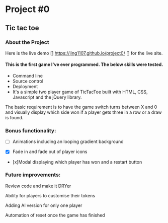 # Project #0
## Tic tac toe

### About the Project
Here is the live demo []
https://jing1107.github.io/project0/ []
for the live site.



#### This is the first game I've ever programmed. The below skills were tested.

- Command line
- Source control
- Deployment
- It's a simple two player game of TicTacToe built with HTML, CSS, Javascript and the jQuery library.

The basic requirement is to have the game switch turns between X and 0 and visually display which side won if a player gets three in a row or a draw is found.


### Bonus functionality:
- [ ] Animations including an looping gradient background

- [x] Fade in and fade out of player icons

- [x]Modal displaying which player has won and a restart     button

### Future improvements:
Review code and make it DRYer

Ability for players to customise their tokens

Adding AI version for only one player

Automation of reset once the game has finished
